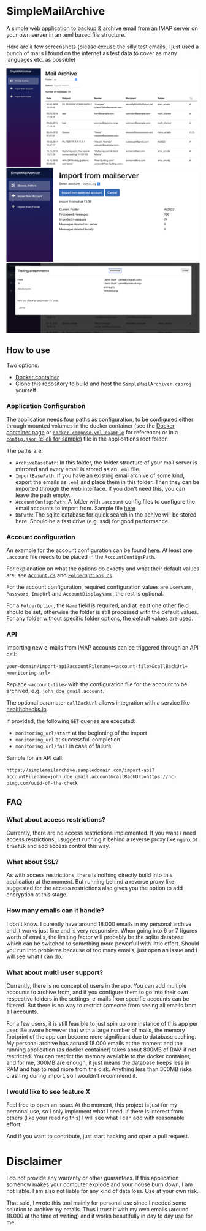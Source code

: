 # SimpleMailArchive

A simple web application to backup & archive email from an IMAP server on your own server in an .eml based file structure.

Here are a few screenshots (please excuse the silly test emails, I just used a bunch of mails I found on the internet as test data to cover as many languages etc. as possible)

![Overview of the archive](doc/ressources/browse_view2.png)
![Viewing a single message](doc/ressources/message_view.png)
![Viewing of the import page](doc/ressources/import_view.png)

## How to use
Two options:
- [Docker container](https://hub.docker.com/r/axmeyer/simplemailarchive)
- Clone this repository to build and host the `SimpleMailArchiver.csproj` yourself

### Application Configuration
The application needs four paths as configuration, to be configured either through mounted volumes in the docker container (see the [Docker container page](https://hub.docker.com/r/axmeyer/simplemailarchive) or [`docker-compose.yml example`](example_docker-compose.yml) for reference) or in a [`config.json` (click for sample)](SimpleMailArchiver/SimpleMailArchiver/config.json_sample) file in the applications root folder.

The paths are:
- `ArchiveBasePath`: In this folder, the folder structure of your mail server is mirrored and every email is stored as an `.eml` file. 
- `ImportBasePath`: If you have an existing email archive of some kind, export the emails as `.eml` and place them in this folder. Then they can be imported through the web interface. If you don't need this, you can leave the path empty.
- `AccountConfigsPath`: A folder with `.account` config files to configure the email accounts to import from. Sample file [here](SimpleMailArchiver/SimpleMailArchiver/accounts/JohnDoe_gmail.account_sample)
- `DbPath`: The sqlite database for quick search in the achive will be stored here. Should be a fast drive (e.g. ssd) for good performance.

### Account configuration
An example for the account configuration can be found [here](SimpleMailArchiver/SimpleMailArchiver/accounts/JohnDoe_gmail.account_sample). At least one `.account` file needs to be placed in the `AccountConfigsPath`.

For explanation on what the options do exactly and what their default values are, see [`Account.cs`](SimpleMailArchiver/SimpleMailArchiver/Data/Account.cs) and [`FolderOptions.cs`](SimpleMailArchiver/SimpleMailArchiver/Data/FolderOptions.cs).

For the account configuration, required configuration values are `UserName`, `Password`, `ImapUrl` and `AccountDisplayName`, the rest is optional.

For a `FolderOption`, the `Name` field is required, and at least one other field should be set, otherwise the folder is still processed with the default values. For any folder without specific folder options, the default values are used.

### API
Importing new e-mails from IMAP accounts can be triggered through an API call:

```your-domain/import-api?accountFilename=<account-file>&callBackUrl=<monitoring-url>```

Replace `<account-file>` with the configuration file for the account to be archived, e.g. `john_doe_gmail.account`.

The optional paramater `callBackUrl` allows integration with a service like [healthchecks.io](https://healthchecks.io).

If provided, the following `GET` queries are executed:
- `monitoring_url/start` at the beginning of the import
- `monitoring_url` at successfull completion
- `monitoring_url/fail` in case of failure

Sample for an API call:

```https://simplemailarchive.sampledomain.com/import-api?accountFilename=john_doe_gmail.account&callBackUrl=https://hc-ping.com/uuid-of-the-check```

## FAQ
### What about access restrictions?
Currently, there are no access restrictions implemented. If you want / need access restrictions, I suggest running it behind a reverse proxy like `nginx`
or `traefik` and add access control this way.

### What about SSL?
As with access restrictions, there is nothing directly build into this application at the moment. But running behind a reverse proxy like suggested for the access restrictions also gives you the option to add encryption at this stage.

### How many emails can it handle?
I don't know. I curently have around 18.000 emails in my personal archive and it works just fine and is very responsive. When going into 6 or 7 figures worth of emails, the limiting factor will probably be the sqlite database which can be switched to something more powerfull with little effort. Should you run into problems because of too many emails, just open an issue and I will see what I can do.

### What about multi user support?
Currently, there is no concept of users in the app. You can add multiple accounts to archive from, and if you configure them to go into their own respective folders in the settings, e-mails from specific accounts can be filtered. But there is no way to restrict someone from seeing all emails from all accounts.

For a few users, it is still feasible to just spin up one instance of this app per user. Be aware however that with a large number of mails, the memory footprint of the app can become more significant due to database caching. My personal archive has aorund 18.000 emails at the moment and the running application (as docker container) takes about 800MB of RAM if not restricted. You can restrict the memory available to the docker container, and for me, 300MB are enough, it just means the database keeps less in RAM and has to read more from the disk. Anything less than 300MB risks crashing during import, so I wouldn't recommend it.

### I would like to see feature X
Feel free to open an issue. At the moment, this project is just for my personal use, so I only implement what I need. If there is interest from others (like your reading this) I will see what I can add with reasonable effort.

And if you want to contribute, just start hacking and open a pull request.

# Disclaimer
I do not provide any warranty or other guarantees. If this application somehow makes your computer explode and your house burn down, I am not liable. I am also not liable for any kind of data loss. Use at your own risk.

That said, I wrote this tool mainly for personal use since I needed some solution to archive my emails. Thus I trust it with my own emails (around 18.000 at the time of writing) and it works beautifully in day to day use for me.
